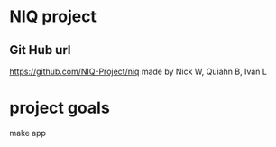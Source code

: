 # NIQ project 
## Git Hub url
https://github.com/NIQ-Project/niq
made by Nick W, Quiahn B, Ivan L
# project goals
make app